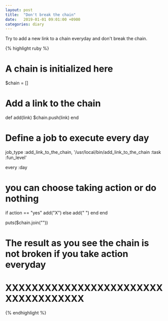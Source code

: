 ```yaml
---
layout: post
title:  "Don't break the chain"
date:   2019-01-01 09:01:00 +0900
categories: diary
---
```


Try to add a new link to a chain everyday and don't break the chain.

{% highlight ruby %}
# A chain is initialized here
$chain = []

# Add a link to the chain
def add(link)
  $chain.push(link)
end

# Define a job to execute every day
job_type :add_link_to_the_chain, '/usr/local/bin/add_link_to_the_chain :task :fun_level'

every :day
  # you can choose taking action or do nothing
  if action == "yes"
    add("X")
  else
    add(" ")
  end
end

puts($chain.join(""))
# The result as you see the chain is not broken if you take action everyday
# XXXXXXXXXXXXXXXXXXXXXXXXXXXXXXXXXXXX
{% endhighlight %}
